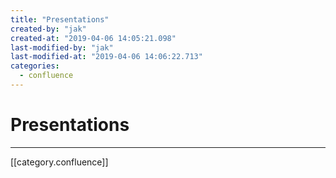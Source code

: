 ```yaml
---
title: "Presentations"
created-by: "jak"
created-at: "2019-04-06 14:05:21.098"
last-modified-by: "jak"
last-modified-at: "2019-04-06 14:06:22.713"
categories:
  - confluence
---
```


# Presentations


---

[[category.confluence]]

